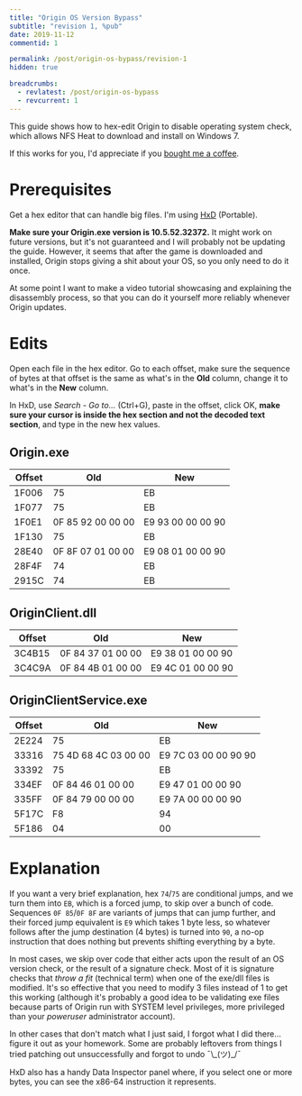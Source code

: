 ```yaml
---
title: "Origin OS Version Bypass"
subtitle: "revision 1, %pub"
date: 2019-11-12
commentid: 1

permalink: /post/origin-os-bypass/revision-1
hidden: true

breadcrumbs:
  - revlatest: /post/origin-os-bypass
  - revcurrent: 1
---
```


This guide shows how to hex-edit Origin to disable operating system check, which allows NFS Heat to download and install on Windows 7.

If this works for you, I'd appreciate if you [bought me a coffee](https://ko-fi.com/chylex).

# Prerequisites

Get a hex editor that can handle big files. I'm using [HxD](https://mh-nexus.de/en/hxd/) (Portable).

**Make sure your Origin.exe version is 10.5.52.32372.** It might work on future versions, but it's not guaranteed and I will probably not be updating the guide. However, it seems that after the game is downloaded and installed, Origin stops giving a shit about your OS, so you only need to do it once.

At some point I want to make a video tutorial showcasing and explaining the disassembly process, so that you can do it yourself more reliably whenever Origin updates.

# Edits

Open each file in the hex editor. Go to each offset, make sure the sequence of bytes at that offset is the same as what's in the **Old** column, change it to what's in the **New** column.

In HxD, use *Search - Go to...* (Ctrl+G), paste in the offset, click OK, **make sure your cursor is inside the hex section and not the decoded text section**, and type in the new hex values.

## Origin.exe

| Offset | Old | New |
| ------ | --- | --- |
| 1F006 | 75 | EB |
| 1F077 | 75 | EB |
| 1F0E1 | 0F 85 92 00 00 00 | E9 93 00 00 00 90 |
| 1F130 | 75 | EB |
| 28E40 | 0F 8F 07 01 00 00 | E9 08 01 00 00 90 |
| 28F4F | 74 | EB |
| 2915C | 74 | EB |

## OriginClient.dll

| Offset | Old | New |
| ------ | --- | --- |
| 3C4B15 | 0F 84 37 01 00 00 | E9 38 01 00 00 90 |
| 3C4C9A | 0F 84 4B 01 00 00 | E9 4C 01 00 00 90 |

## OriginClientService.exe

| Offset | Old | New |
| ------ | --- | --- |
| 2E224 | 75 | EB |
| 33316 | 75 4D 68 4C 03 00 00 | E9 7C 03 00 00 90 90 |
| 33392 | 75 | EB |
| 334EF | 0F 84 46 01 00 00 | E9 47 01 00 00 90 |
| 335FF | 0F 84 79 00 00 00 | E9 7A 00 00 00 90 |
| 5F17C | F8 | 94 |
| 5F186 | 04 | 00 |

# Explanation

If you want a very brief explanation, hex `74`/`75` are conditional jumps, and we turn them into `EB`, which is a forced jump, to skip over a bunch of code. Sequences `0F 85`/`0F 8F` are variants of jumps that can jump further, and their forced jump equivalent is `E9` which takes 1 byte less, so whatever follows after the jump destination (4 bytes) is turned into `90`, a no-op instruction that does nothing but prevents shifting everything by a byte.

In most cases, we skip over code that either acts upon the result of an OS version check, or the result of a signature check. Most of it is signature checks that *throw a fit* (technical term) when one of the exe/dll files is modified. It's so effective that you need to modify 3 files instead of 1 to get this working (although it's probably a good idea to be validating exe files because parts of Origin run with SYSTEM level privileges, more privileged than your *poweruser* administrator account).

In other cases that don't match what I just said, I forgot what I did there... figure it out as your homework. Some are probably leftovers from things I tried patching out unsuccessfully and forgot to undo ¯\\\_(ツ)\_/¯

HxD also has a handy Data Inspector panel where, if you select one or more bytes, you can see the x86-64 instruction it represents.
